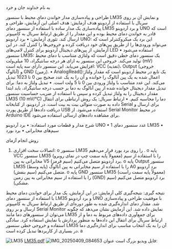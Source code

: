 به نام خداوند جان و خرد

طراحی و پیاده‌سازی مدار خواندن دمای محیط با سنسور LM35 و نمایش آن بر روی سریال با استفاده از آردوینو
هدف آزمایش:
هدف اصلی این آزمایش، طراحی و پیاده‌سازی یک مدار ساده با استفاده از سنسور دمای LM35 و برد آردوینو UNO است که قادر به خواندن دمای محیط بوده و این مقدار را از طریق ارتباط سریال به کامپیوتر ارسال کند.
تئوری آزمایش:
•	برد آردوینو UNO: این برد یک میکروکنترلر است که می‌تواند ورودی‌ها را از طریق پین‌های خود دریافت کرده و خروجی‌ها را کنترل کند. در این آزمایش، از پین‌های دیجیتال آردوینو برای کنترل لامپ‌های LED استفاده می‌شود
•	  سنسور LM35: یک سنسور دمای خطی دقیق است که ولتاژی متناسب با دمای محیط تولید می‌کند. خروجی این سنسور به ازای هر درجه سانتیگراد، 10 میلی‌ولت (mV) افزایش می‌یابد. این سنسور دارای سه پایه است: VCC (تغذیه)، Output (خروجی آنالوگ) و GND (زمین). 
•	  AnalogRead():‎یک تابع در محیط آردوینو است که مقدار ولتاژ اعمال شده به یک پین آنالوگ را خوانده و آن را به یک عدد صحیح بین 0 تا 1023 تبدیل می‌کند. این عدد متناسب با ولتاژ ورودی بین 0 تا 5 ولت است. 
•	 تبدیل ولتاژ به دما: برای تبدیل مقدار دیجیتال خوانده شده از پین آنالوگ به دما بر حسب درجه سانتیگراد، باید ابتدا مقدار دیجیتال را به ولتاژ تبدیل کرده و سپس با استفاده از ضریب حساسیت سنسور LM35 (10 mV/°C) دما را محاسبه کنیم. 
•	 ارتباط سریال: یک روش ارتباطی برای انتقال داده به صورت متوالی بیت به بیت است. در آردوینو، از کتابخانه Serial برای ارسال و دریافت داده‌ها از طریق پورت USB استفاده می‌شود. از Serial Monitor در محیط Arduino IDE برای مشاهده داده‌های ارسالی استفاده می‌شود.



شرح مدار و قطعات مورد استفاده:
•	برد آردوینو UNO
•	1 عدد سنسور دمای LM35 
•	سیم‌های مخابراتی
•	برد بورد

روش انجام آزمای
1.	اتصالات سخت افزاری:
o	سنسور LM35 را روی برد بورد قرار می‌دهیم .
o	پایه VCC سنسور LM35 (معمولاً پایه سمت چپ در نمای روبرو) را با استفاده از سیم مخابراتی به پین V5 برد آردوینو متصل می‌کنیم (سیم قرمز).
o	پایه Output سنسور LM35 (پایه وسط) را با استفاده از سیم مخابراتی به پین آنالوگ A0 برد آردوینو متصل می‌کنیم (سیم بنفش).
o	پایه GND سنسور LM35 (معمولاً پایه سمت راست) را با استفاده از سیم مخابراتی به پین زمین (GND) برد آردوینو متصل می‌کنیم (سیم مشکی).


نتیجه گیری:
نتیجه‌گیری کلی آزمایش: در این آزمایش، یک مدار برای خواندن دمای محیط با استفاده از سنسور دمای LM35 و برد آردوینو UNO با موفقیت طراحی و پیاده‌سازی شد. مقدار دمای اندازه‌گیری شده به طور دوره‌ای از طریق ارتباط سریال به کامپیوتر ارسال و بر روی Serial Monitor نمایش داده شد. این آزمایش نشان می‌دهد که چگونه می‌توان از سنسورهای دما مانند LM35 برای جمع‌آوری داده‌های مربوط به دما و از ارتباط سریال برای انتقال این داده‌ها به منظور پردازش یا نمایش استفاده کرد. سادگی استفاده و خروجی خطی سنسور LM35 آن را به یک انتخاب مناسب برای اندازه‌گیری دما در بسیاری از کاربردها تبدیل کرده است.
a







![LM35](https://github.com/user-attachments/assets/a19ca2a9-584b-49da-bf27-c9dcfee6b394)
[LM35.pdf](https://github.com/user-attachments/files/19768994/LM35.pdf)
![IMG_20250409_084653](https://github.com/user-attachments/assets/de20bb7e-72e3-4569-a16a-9956f6378cd3)
 فایل ویدیو بزرگ است
عنوان: 
